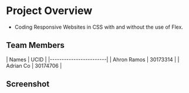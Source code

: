 # Project Overview
- Coding Responsive Websites in CSS with and without the use of Flex.

## Team Members
|    Names    |   UCID   |
|------------------------|
| Ahron Ramos | 30173314 |
|  Adrian Co  | 30174706 |

## Screenshot

